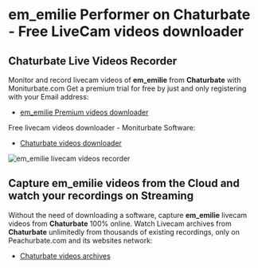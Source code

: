 # em_emilie Performer on Chaturbate - Free LiveCam videos downloader

## Chaturbate Live Videos Recorder

Monitor and record livecam videos of **em_emilie** from **Chaturbate** with Moniturbate.com
Get a premium trial for free by just and only registering with your Email address:
* [em_emilie Premium videos downloader](https://moniturbate.com/request-demo-licence-key.html)

Free livecam videos downloader - Moniturbate Software:
* [Chaturbate videos downloader](https://moniturbate.com/moniturbate-download-software.html)

![em_emilie livecam videos recorder](https://peachurnet.com/templates/moniturbate-software.png)


## Capture em_emilie videos from the Cloud and watch your recordings on Streaming

Without the need of downloading a software, capture **em_emilie** livecam videos from **Chaturbate** 100% online.
Watch Livecam archives from **Chaturbate** unlimitedly from thousands of existing recordings, only on Peachurbate.com and its websites network:
* [Chaturbate videos archives](https://peachurnet.com/)
